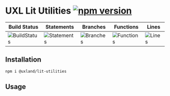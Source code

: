 # UXL Lit Utilities [![npm version](https://badge.fury.io/js/%40uxland%2Flit-utilities.svg)](https://badge.fury.io/js/%40uxland%2Flit-utilities)

| Build Status                                    | Statements                                    | Branches                                  | Functions                                   | Lines                               |
| ----------------------------------------------- | --------------------------------------------- | ----------------------------------------- | ------------------------------------------- | ----------------------------------- |
| ![BuildStatus](https://img.shields.io/badge/Build-Passing-brightgreen.svg "Building Status") | ![Statements](https://img.shields.io/badge/Coverage-94.73%25-brightgreen.svg "Make me better!") | ![Branches](https://img.shields.io/badge/Coverage-60%25-red.svg "Make me better!") | ![Functions](https://img.shields.io/badge/Coverage-100%25-brightgreen.svg "Make me better!") | ![Lines](https://img.shields.io/badge/Coverage-94.73%25-brightgreen.svg "Make me better!") |

## Installation

`npm i @uxland/lit-utilities`

## Usage
